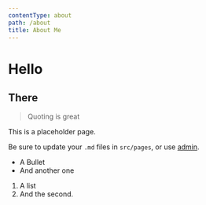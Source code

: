 ```yaml
---
contentType: about
path: /about
title: About Me
---
```

# Hello

## There

> Quoting is great

This is a placeholder page.

Be sure to update your `.md` files in `src/pages`, or use [admin](/admin).

* A Bullet
* And another one

1. A list
2. And the second.
